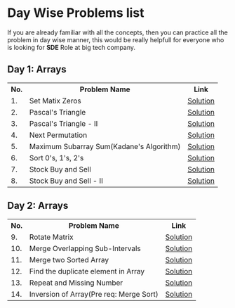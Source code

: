 # Day Wise Problems list
If you are already familiar with all the concepts, then you can practice all the problem in day wise manner, this would be really helpfull for everyone who is looking for **SDE** Role at big tech company.

## Day 1: Arrays
<table>
  <tr>
    <th>No.</th>
    <th>Problem Name</th>
    <th>Link</th>
  </tr>
  <tr>
    <td>1.</td>
    <td>Set Matix Zeros</td>
    <td><a href="https://github.com/baidya-ripan-024/strivers-sde-sheet/blob/main/array/73.%20Set%20Matrix%20Zeroes.md" target="_blank">Solution</a></td>
  </tr>
  <tr>
    <td>2.</td>
    <td>Pascal's Triangle</td>
    <td><a href="https://github.com/baidya-ripan-024/strivers-sde-sheet/blob/main/array/118.%20Pascal's%20Triangle.md" target="_blank">Solution</a></td>
  </tr>
  <tr>
    <td>3.</td>
    <td>Pascal's Triangle - II</td>
    <td><a href="https://github.com/baidya-ripan-024/strivers-sde-sheet/blob/main/array/118.%20Pascal's%20Triangle.md" target="_blank">Solution</a></td>
  </tr>
  <tr>
    <td>4.</td>
    <td>Next Permutation</td>
    <td><a href="https://github.com/baidya-ripan-024/strivers-sde-sheet/blob/main/array/31.%20Next%20Permutation.md" target="_blank">Solution</a></td>
  </tr>
  <tr>
    <td>5.</td>
    <td>Maximum Subarray Sum(Kadane's Algorithm)</td>
    <td><a href="https://github.com/baidya-ripan-024/strivers-sde-sheet/blob/main/array/53.%20Maximum%20Subarray.md" target="_blank">Solution</a></td>
  </tr>
  <tr>
    <td>6.</td>
    <td>Sort 0's, 1's, 2's</td>
    <td><a href="https://github.com/baidya-ripan-024/strivers-sde-sheet/blob/main/array/75.%20Sort%20Colors.md" target="_blank">Solution</a></td>
  </tr>
  <tr>
    <td>7.</td>
    <td>Stock Buy and Sell</td>
    <td><a href="https://github.com/baidya-ripan-024/strivers-sde-sheet/blob/main/array/121.%20Best%20Time%20to%20Buy%20and%20Sell%20Stock.md" target="_blank">Solution</a></td>
  </tr>
  <tr>
    <td>8.</td>
    <td>Stock Buy and Sell - II</td>
    <td><a href="https://leetcode.com/problems/best-time-to-buy-and-sell-stock-ii/submissions/1663514410/" target="_blank">Solution</a></td>
  </tr>
</table>

## Day 2: Arrays
<table>
  <tr>
    <th>No.</th>
    <th>Problem Name</th>
    <th>Link</th>
  </tr>
  <tr>
    <td>9.</td>
    <td>Rotate Matrix</td>
    <td><a href="https://github.com/baidya-ripan-024/strivers-sde-sheet/blob/main/array/48.%20Rotate%20Image.md">Solution</a></td>
  </tr>
  <tr>
    <td>10.</td>
    <td>Merge Overlapping Sub-Intervals</td>
    <td><a href="https://github.com/baidya-ripan-024/strivers-sde-sheet/blob/main/array/56.%20Merge%20Intervals.md">Solution</a></td>
  </tr>
  <tr>
    <td>11.</td>
    <td>Merge two Sorted Array</td>
    <td><a href="https://github.com/baidya-ripan-024/strivers-sde-sheet/blob/main/array/88.%20Merge%20Sorted%20Array.md">Solution</a></td>
  </tr>
  <tr>
    <td>12.</td>
    <td>Find the duplicate element in Array</td>
    <td><a href="https://github.com/baidya-ripan-024/strivers-sde-sheet/blob/main/array/287.%20Find%20the%20Duplicate%20Number.md">Solution</a></td>
  </tr>
  <tr>
    <td>13.</td>
    <td>Repeat and Missing Number</td>
    <td><a href="https://github.com/baidya-ripan-024/strivers-sde-sheet/blob/main/array/Missing%20And%20Repeating.md">Solution</a></td>
  </tr>
  <tr>
    <td>14.</td>
    <td>Inversion of Array(Pre req: Merge Sort)</td>
    <td><a href="https://github.com/baidya-ripan-024/strivers-sde-sheet/blob/main/array/Number%20of%20Inversions.md">Solution</a></td>
  </tr>
</table>